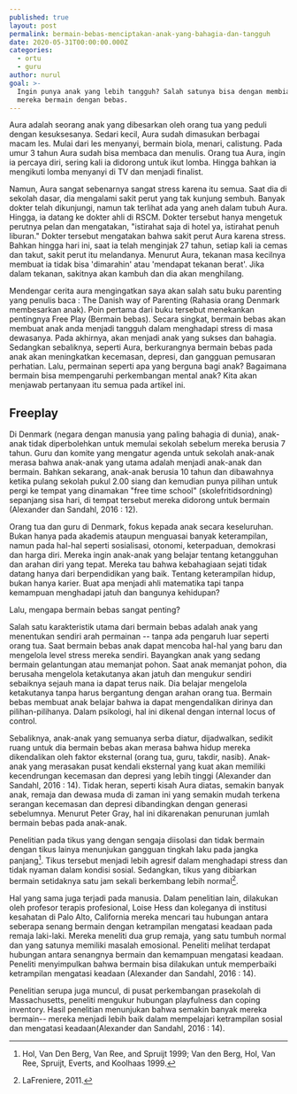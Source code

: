 ```yaml
---
published: true
layout: post
permalink: bermain-bebas-menciptakan-anak-yang-bahagia-dan-tangguh
date: 2020-05-31T00:00:00.000Z
categories:
  - ortu
  - guru
author: nurul
goal: >-
  Ingin punya anak yang lebih tangguh? Salah satunya bisa dengan membiarkan
  mereka bermain dengan bebas.
---
```

Aura adalah seorang anak yang dibesarkan oleh orang tua yang peduli dengan kesuksesanya. Sedari kecil, Aura sudah dimasukan berbagai macam les. Mulai dari les menyanyi, bermain biola, menari, calistung. Pada umur 3 tahun Aura sudah bisa membaca dan menulis. Orang tua Aura, ingin ia percaya diri, sering kali ia didorong untuk ikut lomba. Hingga bahkan ia mengikuti lomba menyanyi di TV dan menjadi finalist. 

Namun, Aura sangat sebenarnya sangat stress karena itu semua. Saat dia di sekolah dasar, dia mengalami sakit perut yang tak kunjung sembuh. Banyak dokter telah dikunjungi, namun tak terlihat ada yang aneh dalam tubuh Aura. Hingga, ia datang ke dokter ahli di RSCM. Dokter tersebut hanya mengetuk perutnya pelan dan mengatakan, "istirahat saja di hotel ya, istirahat penuh liburan." Dokter tersebut mengatakan bahwa sakit perut Aura karena stress. Bahkan hingga hari ini, saat ia telah menginjak 27 tahun, setiap kali ia cemas dan takut, sakit perut itu melandanya. Menurut Aura, tekanan masa kecilnya membuat ia tidak bisa 'dimarahin' atau 'mendapat tekanan berat'. Jika dalam tekanan, sakitnya akan kambuh dan dia akan menghilang. 

Mendengar cerita aura mengingatkan saya akan salah satu buku parenting yang penulis baca : The Danish way of Parenting (Rahasia orang Denmark membesarkan anak). Poin pertama dari buku tersebut menekankan pentingnya Free Play (Bermain bebas). Secara singkat, bermain bebas akan membuat anak anda menjadi tangguh dalam menghadapi stress di masa dewasanya. Pada akhirnya, akan menjadi anak yang sukses dan bahagia. Sedangkan sebaliknya, seperti Aura, berkurangnya bermain bebas pada anak akan meningkatkan kecemasan, depresi, dan gangguan pemusaran perhatian. Lalu, permainan seperti apa yang berguna bagi anak? Bagaimana bermain bisa mempengaruhi perkembangan mental anak? Kita akan menjawab pertanyaan itu semua pada artikel ini. 

## Freeplay

Di Denmark (negara dengan manusia yang paling bahagia di dunia), anak-anak tidak diperbolehkan untuk memulai sekolah sebelum mereka berusia 7 tahun. Guru dan komite yang mengatur agenda untuk sekolah anak-anak merasa bahwa anak-anak yang utama adalah menjadi anak-anak dan bermain. Bahkan sekarang, anak-anak berusia 10 tahun dan dibawahnya ketika pulang sekolah pukul 2.00 siang dan kemudian punya pilihan untuk pergi ke tempat yang dinamakan "free time school" (skolefritidsordning) sepanjang sisa hari, di tempat tersebut mereka didorong untuk bermain (Alexander dan Sandahl, 2016 : 12). 

Orang tua dan guru di Denmark, fokus kepada anak secara keseluruhan. Bukan hanya pada akademis ataupun menguasai banyak keterampilan, namun pada hal-hal seperti sosialisasi, otonomi, keterpaduan, demokrasi dan harga diri. Mereka ingin anak-anak yang belajar tentang ketangguhan dan arahan diri yang tepat. Mereka tau bahwa kebahagiaan sejati tidak datang hanya dari berpendidikan yang baik. Tentang keterampilan hidup, bukan hanya karier. Buat apa menjadi ahli matematika tapi tanpa kemampuan menghadapi jatuh dan bangunya kehidupan? 

Lalu, mengapa bermain bebas sangat penting? 

Salah satu karakteristik utama dari bermain bebas adalah anak yang menentukan sendiri arah permainan -- tanpa ada pengaruh luar seperti orang tua. Saat bermain bebas anak dapat mencoba hal-hal yang baru dan mengelola level stress mereka sendiri. Bayangkan anak yang sedang bermain gelantungan atau memanjat pohon. Saat anak memanjat pohon, dia berusaha mengelola ketakutanya akan jatuh dan mengukur sendiri sebaiknya sejauh mana ia dapat terus naik. Dia belajar mengelola ketakutanya tanpa harus bergantung dengan arahan orang tua. Bermain bebas membuat anak belajar bahwa ia dapat mengendalikan dirinya dan pilihan-pilihanya. Dalam psikologi, hal ini dikenal dengan internal locus of control. 

Sebaliknya, anak-anak yang semuanya serba diatur, dijadwalkan, sedikit ruang untuk dia bermain bebas akan merasa bahwa hidup mereka dikendalikan oleh faktor eksternal (orang tua, guru, takdir, nasib). Anak-anak yang merasakan pusat kendali eksternal yang kuat akan memiliki kecendrungan kecemasan dan depresi yang lebih tinggi (Alexander dan Sandahl, 2016 : 14). Tidak heran, seperti kisah Aura diatas, semakin banyak anak, remaja dan dewasa muda di zaman ini yang semakin mudah terkena serangan kecemasan dan depresi dibandingkan dengan generasi sebelumnya. Menurut Peter Gray, hal ini dikarenakan penurunan jumlah bermain bebas pada anak-anak. 

Penelitian pada tikus yang dengan sengaja diisolasi dan tidak bermain dengan tikus lainya menunjukan gangguan tingkah laku pada jangka panjang[^tikus1]. Tikus tersebut menjadi lebih agresif dalam menghadapi stress dan tidak nyaman dalam kondisi sosial. Sedangkan, tikus yang dibiarkan bermain setidaknya satu jam sekali berkembang lebih normal[^tikus2]. 

[^tikus1]: Hol, Van Den Berg, Van Ree, and Spruijt 1999; Van den Berg, Hol, Van Ree, Spruijt, Everts, and Koolhaas 1999.
[^tikus2]: LaFreniere, 2011.

Hal yang sama juga terjadi pada manusia. Dalam penelitian lain, dilakukan oleh profesor terapis profesional, Loise Hess dan koleganya di institusi kesahatan di Palo Alto, California mereka mencari tau hubungan antara seberapa senang bermain dengan ketrampilan mengatasi keadaan pada remaja laki-laki. Mereka meneliti dua grup remaja, yang satu tumbuh normal dan yang satunya memiliki masalah emosional. Peneliti melihat terdapat hubungan antara senangnya bermain dan kemampuan mengatasi keadaan. Peneliti menyimpulkan bahwa bermain bisa dilakukan untuk memperbaiki ketrampilan mengatasi keadaan (Alexander dan Sandahl, 2016 : 14). 

Penelitian serupa juga muncul, di pusat perkembangan prasekolah di Massachusetts, peneliti mengukur hubungan playfulness dan coping inventory. Hasil penelitian menunjukan bahwa semakin banyak mereka bermain-- mereka menjadi lebih baik dalam mempelajari ketrampilan sosial dan mengatasi keadaan(Alexander dan Sandahl, 2016 : 14).

